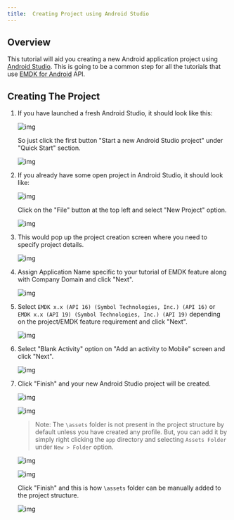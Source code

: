 ```yaml
---
title:  Creating Project using Android Studio
---
```

## Overview

This tutorial will aid  you creating a new Android application project using [Android Studio](http://developer.android.com/sdk/index.html). This is going to be a common step for all the tutorials that use [EMDK for Android](https://developer.motorolasolutions.com/community/android/emdk) API.


## Creating The Project

1. If you have launched a fresh Android Studio, it should look like this:

	![img](/img/CreatingProjectAndroidStudioImages/fresh_launch.jpg)

	So just click the first button "Start a new Android Studio project" under "Quick Start" section.

	![img](/img/CreatingProjectAndroidStudioImages/create_new_project_from_fresh.jpg)

2. If you already have some open project in Android Studio, it should look like:

	![img](/img/CreatingProjectAndroidStudioImages/existing_open_project.jpg)

	Click on the "File" button at the top left and select "New Project" option.

	![img](/img/CreatingProjectAndroidStudioImages/create_new_project_from_existing.jpg)

3. This would pop up the project creation screen where you need to specify project details.

	![img](/img/CreatingProjectAndroidStudioImages/create_new_project_from_existing.jpg)

4. Assign Application Name specific to your tutorial of EMDK feature along with Company Domain and click "Next".

	![img](/img/CreatingProjectAndroidStudioImages/app_name.jpg)


5. Select `EMDK x.x (API 16) (Symbol Technologies, Inc.) (API 16)` or `EMDK x.x (API 19) (Symbol Technologies, Inc.) (API 19)` depending on the project/EMDK feature requirement and click "Next".

	![img](/img/CreatingProjectAndroidStudioImages/select_minimum_sdk.jpg)

6. Select "Blank Activity" option on "Add an activity to Mobile" screen and click "Next".

	![img](/img/CreatingProjectAndroidStudioImages/blank_activity.jpg)

7. Click "Finish" and your new Android Studio project will be created.

	![img](/img/CreatingProjectAndroidStudioImages/create_project_finish.jpg)

	![img](/img/CreatingProjectAndroidStudioImages/main_activity.jpg)

	>Note: The `\assets` folder is not present in the project structure by default unless you have created any profile. But, you can add it by simply right clicking the `app` directory and selecting `Assets Folder` under `New > Folder` option. 

	![img](/img/CreatingProjectAndroidStudioImages/add_assets_folder.jpg)

	![img](/img/CreatingProjectAndroidStudioImages/assets_folder_creating.jpg)

	Click "Finish" and this is how `\assets` folder can be manually added to the project structure.

	![img](/img/CreatingProjectAndroidStudioImages/assets_folder_created.jpg)

